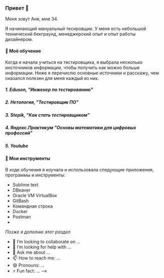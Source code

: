 ### Привет 👋

Меня зовут Аня, мне 34.

Я начинающий мануальный тесировщик.
У меня есть небольшой технический бекграунд, менеджерский опыт и опыт работы дизайнером.

#### 🌱 Моё обучение 
Когда я начала учиться на тестировщика, я выбрала несколько инсточников информации, чтобы получить как можно больше информации. 
Ниже я перечислю основные источники и расскажу, чем оказался полезен для меня каждый из них.

##### 1. Eduson, "Инженер по тестированию"
##### 2. Нетология, "Тестировщик ПО"
##### 3. Stepik, "Как стать тестировщиком"
##### 4. Яндекс.Практикум "Основы математики для цифровых профессий"
##### 5. Youtube

#### 🚀 Мои инструменты
В ходе обучения я изучала и использовала следующие приложения, программы и инструменты:
- Sublime text
- DBeaver
- Oracle VM VirtualBox
- GitBash
- Командная строка
- Docker
- Postman
- 




_Позже я дополню этот раздел_
- 👯 I’m looking to collaborate on ...
- 🤔 I’m looking for help with ...
- 💬 Ask me about ...
- 📫 How to reach me: ...
- 😄 Pronouns: ...
- ⚡ Fun fact: ...
-->
